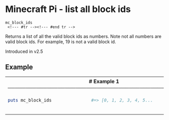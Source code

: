 # Minecraft Pi - list all block ids

```
mc_block_ids 
 <!--- #tr --><!--- #end tr -->
```


Returns a list of all the valid block ids as numbers. Note not all numbers are valid block ids. For example, 19 is not a valid block id.

Introduced in v2.5

## Example

<table class="examples">
<tr>
<th colspan="2" class="even head"># Example 1 ──────────────────────────────────────────────────────</th>
</tr>
<tr>
<td class="even">

```ruby
puts mc_block_ids



```

</td>
<td class="even">

<!--- #tr -->
```ruby
#=> [0, 1, 2, 3, 4, 5...



```
<!--- #end tr -->

</td>
</tr>
</table>

